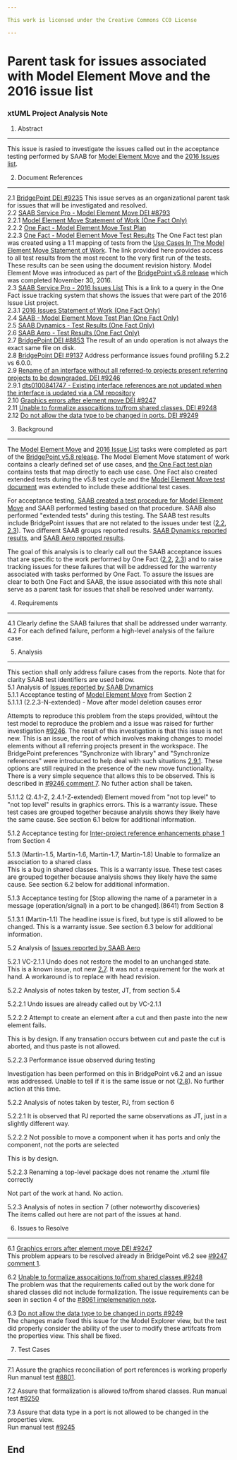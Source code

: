 ```yaml
---

This work is licensed under the Creative Commons CC0 License

---
```


# Parent task for issues associated with Model Element Move and the 2016 issue list
### xtUML Project Analysis Note

1. Abstract
-----------
This issue is rasied to investigate the issues called out in the acceptance testing performed 
by SAAB for [Model Element Move](2.2) and the [2016 Issues list](2.3).  

2. Document References
----------------------
<a id="2.1"></a>2.1 [BridgePoint DEI #9235](https://support.onefact.net/issues/9235) 
This issue serves as an organizational parent task for issues that will be investigated and resolved.  
<a id="2.2"></a>2.2 [SAAB Service Pro - Model Element Move DEI #8793](https://support.onefact.net/issues/8793)  
<a id="2.2.1"></a>2.2.1 [Model Element Move Statement of Work (One Fact Only)](https://docs.google.com/document/d/1_T4H7StO-VM8zfIFjr-V7VwUQMXML1c7nFJJofU0vGs/edit#)  
<a id="2.2.2"></a>2.2.2 [One Fact - Model Element Move Test Plan](https://github.com/xtuml/bridgepoint/blob/master/doc-bridgepoint/notes/8458_model_element_move_tests/8458_Model_Element_Move_Tests.dnt.md)  
<a id="2.2.3"></a>2.2.3 [One Fact - Model Element Move Test Results](https://docs.google.com/spreadsheets/d/1eJmEWtx3EDawwCslxL2MfvaqoJm8JawFnoCTLPuX9SM/edit#gid=1793892663) 
The One Fact test plan was created using a 1:1 mapping of tests from the [Use Cases In The 
Model Element Move Statement of Work](https://docs.google.com/document/d/1_T4H7StO-VM8zfIFjr-V7VwUQMXML1c7nFJJofU0vGs/edit#heading=h.bs05sw301j79). The link provided here provides access to all test results from the 
most recent to the very first run of the tests. These results can be seen using the document revision history. Model Element Move was introduced as part of the [BridgePoint v5.8 release](https://support.onefact.net/versions/14) which was completed November 30, 2016.  
<a id="2.3"></a>2.3 [SAAB Service Pro - 2016 Issues List](https://support.onefact.net/projects/service-pro-saab/issues?utf8=%E2%9C%93&set_filter=1&f%5B%5D=status_id&op%5Bstatus_id%5D=*&f%5B%5D=cf_16&op%5Bcf_16%5D=%3D&v%5Bcf_16%5D%5B%5D=SAAB+2016+List+%28%238505%29&f%5B%5D=fixed_version_id&op%5Bfixed_version_id%5D=%3D&v%5Bfixed_version_id%5D%5B%5D=14&f%5B%5D=&c%5B%5D=project&c%5B%5D=status&c%5B%5D=subject&c%5B%5D=fixed_version&c%5B%5D=due_date&c%5B%5D=cf_14&c%5B%5D=cf_16&group_by=&t%5B%5D=) 
This is a link to a query in the One Fact issue tracking system that shows the issues that were part of the 2016 Issue List project.  
<a id="2.3.1"></a>2.3.1 [2016 Issues Statement of Work (One Fact Only)](https://docs.google.com/document/d/1li2mQ-CVW0z5fm0qz6Bxw-zvalL1kPBc6sCgLQc9G8Y/edit)  
<a id="2.4"></a>2.4 [SAAB - Model Element Move Test Plan (One Fact Only)](https://docs.google.com/document/d/1WsYH0_gSdhurP3-jo3oG_w6itWMGnhZ99RcurpJVv44/edit)  
<a id="2.5"></a>2.5 [SAAB Dynamics - Test Results (One Fact Only)](https://docs.google.com/document/d/16YCPUdr2TZVdi92cRvLzog9Nw_UIsI99yheMr9u1HlA/edit)  
<a id="2.6"></a>2.6 [SAAB Aero - Test Results (One Fact Only)](https://docs.google.com/document/d/1AzbJy9dVS2VSmNdBQ4RCtrn3vy21NYwBOEzTq6vdM-I/edit)  
<a id="2.7"></a>2.7 [BridgePoint DEI #8853](https://support.onefact.net/issues/8853) The result of an undo operation is not always the exact same file on disk.     
<a id="2.8"></a>2.8 [BridgePoint DEI #9137](https://support.onefact.net/issues/9137) Address performance issues found profiling 5.2.2 vs 6.0.0.  
<a id="2.9"></a>2.9 [Rename of an interface without all referred-to projects present referring projects to be downgraded. DEI #9246](https://support.onefact.net/issues/9246)  
<a id="2.9.1"></a>2.9.1 [dts0100841747 - Existing interface references are not updated when the interface is updated via a CM repository](https://github.com/xtuml/internal/tree/71c842bdcd937f946f977d529dc90e0f9a5f2486/Documentation_archive/20121102/technical/notes/dts0100841747)  
<a id="2.10"></a>2.10 [Graphics errors after element move DEI #9247](https://support.onefact.net/issues/9247)  
<a id="2.11"></a>2.11 [Unable to formalize assocaitions to/from shared classes. DEI #9248](https://support.onefact.net/issues/9248)  
<a id="2.12"></a>2.12 [Do not allow the data type to be changed in ports. DEI #9249](https://support.onefact.net/issues/9249)  

3. Background
-------------
The [Model Element Move](2.2) and [2016 Issue List](2.3) tasks were completed as part of the 
[BridgePoint v5.8 release](https://support.onefact.net/versions/14). The Model Element Move statement of work contains a clearly defined set of use cases, and [the One Fact test plan](2.2.2) contains tests that map directly to each use case. One Fact also created extended tests during the v5.8 test cycle and the [Model Element Move test document](https://docs.google.com/document/d/1WsYH0_gSdhurP3-jo3oG_w6itWMGnhZ99RcurpJVv44/edit) was extended to include these additional test cases.  

For acceptance testing, [SAAB created a test procedure for Model Element Move](2.4) and SAAB performed testing based on that procedure. SAAB also performed "extended tests" during this testing.  The SAAB test results include BridgePoint issues that are not related to the issues under test ([2.2](2.2), [2.3](2.3)). Two different SAAB groups reported results. 
[SAAB Dynamics reported results](2.5), and [SAAB Aero reported results](2.6).  

The goal of this analysis is to clearly call out the SAAB acceptance issues that are specific to the work performed by One Fact ([2.2](2.2), [2.3](2.3)) and to raise tracking issues for these failures that will be addressed for the warrenty associated with tasks performed by One Fact.  To assure the issues are clear to both One Fact and SAAB, the issue associated with this note shall serve as a parent task for issues that shall be resolved under warranty.  

4. Requirements
---------------
4.1 Clearly define the SAAB failures that shall be addressed under warranty.  
4.2 For each defined failure, perform a high-level analysis of the failure case.  

5. Analysis
-----------
This section shall only address failure cases from the reports. Note that for clarity SAAB test identifiers are used below.  
5.1 Analysis of [Issues reported by SAAB Dynamics](2.5)  
5.1.1 Acceptance testing of [Model Element Move](https://support.onefact.net/issues/8793) from Section 2  
5.1.1.1 (2.2.3-N-extended)  - Move after model deletion causes error  

Attempts to reproduce this problem from the steps provided, wihtout the test model to reproduce the problem and a issue was raised for further investigation [#9246](https://support.onefact.net/issues/9246). The result of this investigation is that this issue is not new. This is an 
issue, the root of which involves making changes to model elements without all referring projects present in the workspace. The BridgePoint preferences "Synchronize with library" and  "Synchronize references" were introduced to help deal with such situations [2.9.1](2.9.1). These options are still required in the presence of the new move functionality.  There is a very simple sequence that allows this to be observed. This is described in [#9246 comment 7](https://support.onefact.net/issues/9246#note-7). No futher action shall be taken.  

5.1.1.2 (2.4.1-Z, 2.4.1-Z-extended) Element moved from "not top level" to "not top level" results in graphics errors. This is a warranty issue. These test cases are grouped together because analysis shows they likely have the same cause. See section 6.1 below for additional information.  

5.1.2 Acceptance testing for [Inter-project reference enhancements phase 1](https://support.onefact.net/issues/8557) from Section 4  

5.1.3 (Martin-1.5, Martin-1.6, Martin-1.7, Martin-1.8) Unable to formalize an association to a shared class  
This is a bug in shared classes.  This is a warranty issue. These test cases are grouped together because analysis shows they likely have the same cause. See section 6.2 below for additional information.  

5.1.3 Acceptance testing for [Stop allowing the name of a parameter in a message (operation/signal) in a port to be changed].(8641) from Section 8  

5.1.3.1 (Martin-1.1) The headline issue is fixed, but type is still allowed to be changed.  This is a warranty issue.  See section 6.3 below for additional information.  

5.2 Analysis of [Issues reported by SAAB Aero](2.6)  

5.2.1 VC-2.1.1  Undo does not restore the model to an unchanged state.  
This is a known issue, not new [2.7](2.7). It was not a requirement for the work at hand. A workaround is to replace with head revision.  

5.2.2 Analysis of notes taken by tester, JT, from section 5.4  

5.2.2.1 Undo issues are already called out by VC-2.1.1  

5.2.2.2 Attempt to create an element after a cut and then paste into the new element fails.  

This is by design. If any transation occurs between cut and paste the cut is aborted, and thus paste is not allowed.    

5.2.2.3 Performance issue observed during testing  

Investigation has been performed on this in BridgePoint v6.2 and an issue was addressed. Unable to tell if it is the same issue or not ([2.8](2.8)). No further action at this time.  

5.2.2 Analysis of notes taken by tester, PJ, from section 6  

5.2.2.1 It is observed that PJ reported the same observations as JT, just in a slightly different way.  

5.2.2.2 Not possible to move a component when it has ports and only the component, not the ports are selected  

This is by design.  

5.2.2.3 Renaming a top-level package does not rename the .xtuml file correctly  

Not part of the work at hand. No action.  

5.2.3 Analysis of notes in section 7 (other noteworthy discoveries)  
The items called out here are not part of the issues at hand.  

6. Issues to Resolve
----------------
6.1 [Graphics errors after element move DEI #9247](https://support.onefact.net/issues/9247)  
This problem appears to be resolved already in BridgePoint v6.2 see [#9247 comment 1]( https://support.onefact.net/issues/9247#note-1).  

6.2 [Unable to formalize assocaitions to/from shared classes #9248](https://support.onefact.net/issues/9248)  
The problem was that the requirements called out by the work done for shared classes did not include formalization. 
The issue requirements can be seen in section 4 of the [#8061 implemenation note](https://github.com/xtuml/bridgepoint/blob/master/doc-bridgepoint/notes/8061_ipr_classes.md).

6.3 [Do not allow the data type to be changed in ports #9249](https://support.onefact.net/issues/9249)  
The changes made fixed this issue for the Model Explorer view, but the test did properly consider the ability of the user to modify these artifcats from the properties view. This shall be fixed.  

7. Test Cases
------------------

7.1 Assure the graphics reconciliation of port references is working properly
Run manual test [#8801](https://support.onefact.net/issues/8801). 

7.2 Assure that formalization is allowed to/from shared classes.
Run manual test [#9250](https://support.onefact.net/issues/9250) 

7.3 Assure that data type in a port is not allowed to be changed in the properties view.  
Run manual test [#9245](https://support.onefact.net/issues/9245)  

End
---
